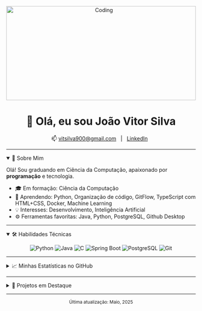 <!-- ================== HEADER ================== -->
<div align="center">
  <p align="center">
    <img
      src="https://user-images.githubusercontent.com/74038190/225813708-98b745f2-7d22-48cf-9150-083f1b00d6c9.gif"
      alt="Coding"
      width="100%"
      height="250px"
      style="object-fit:cover;"
    />
  </p>

  <h1>👋 Olá, eu sou João Vitor Silva</h1>
  <p>
    📫 <a href="mailto:vitsilva900@gmail.com">vitsilva900@gmail.com</a> &nbsp; | &nbsp;
    <a href="https://www.linkedin.com/in/jvosilva/" target="_blank">LinkedIn</a> &nbsp; 
  </p>
</div>

---

<!-- ================== ABOUT ================== -->
<details open>
<summary>🚀 Sobre Mim</summary>
  
Olá! Sou graduando em Ciência da Computação, apaixonado por **programação** e tecnologia.  
- 🎓 Em formação: Ciência da Computação  
- 🌱 Aprendendo: Python, Organização de código, GitFlow, TypeScript com HTML+CSS, Docker, Machine Learning 
- 💡 Interesses: Desenvolvimento, Inteligência Artificial
- ⚙️ Ferramentas favoritas: Java, Python, PostgreSQL, Github Desktop  

</details>

---

<!-- ================== SKILLS ================== -->
<details open>
<summary>🛠️ Habilidades Técnicas</summary>

<p align="center">
  <!-- Languages -->
  <img src="https://img.shields.io/badge/Python-3776AB?style=flat-square&logo=python&logoColor=white" alt="Python"/>
<img src="https://img.shields.io/badge/Java-007396?style=flat-square&logo=coffeescript&logoColor=white" alt="Java"/>

  <img src="https://img.shields.io/badge/C-00599C?style=flat-square&logo=c&logoColor=white" alt="C"/>
  <!-- Frameworks -->
  <img src="https://img.shields.io/badge/SpringBoot-6DB33F?style=flat-square&logo=spring&logoColor=white" alt="Spring Boot"/>
  <!-- Data & Tools -->
  <img src="https://img.shields.io/badge/PostgreSQL-4169E1?style=flat-square&logo=postgresql&logoColor=white" alt="PostgreSQL"/>
  <img src="https://img.shields.io/badge/Git-F05032?style=flat-square&logo=git&logoColor=white" alt="Git"/>
</p>

</details>

---

<!-- ================== GITHUB STATS ================== -->
<details>
<summary>📈 Minhas Estatísticas no GitHub</summary>

<p align="center">
  <img src="https://github-readme-stats.vercel.app/api?username=jvitsilva&show_icons=true&theme=tokyonight" alt="GitHub Stats" width="48%"/>
  <img src="https://github-readme-stats.vercel.app/api/top-langs/?username=jvitsilva&layout=compact&theme=tokyonight" alt="Top Languages" width="48%"/>
</p>

</details>

---

<!-- ================== PROJECTS ================== -->
<details>
<summary>💼 Projetos em Destaque</summary>

| Projeto                       | Descrição                                | Tech Stack                             |
|-------------------------------|------------------------------------------|----------------------------------------|
| **SpringBoot-API**            | API REST para gerenciamento de dados     | Java · Spring Boot · PostgreSQL        |
| **DS-Portfolio**              | Conjunto de notebooks e dashboards       | Python · Pandas · Matplotlib           |
| **RPG-Fallout**               | Uma paródia de RPG da saga Fallout       | linguagem  C                           |

[👉 Veja todos os meus repositórios](https://github.com/jvitsilva)  

</details>

---

<div align="center">
  <sub>Última atualização: Maio, 2025</sub>
</div>
